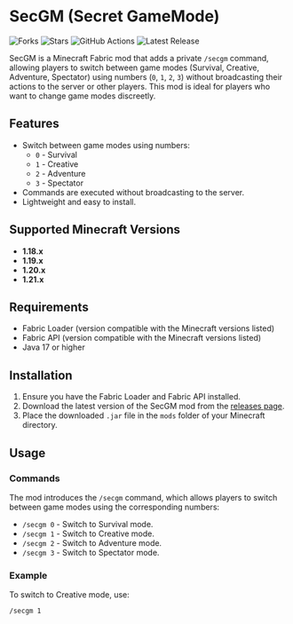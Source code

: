 # SecGM (Secret GameMode)
![Forks](https://img.shields.io/github/forks/KnoxTheDev/SecGM)
![Stars](https://img.shields.io/github/stars/KnoxTheDev/SecGM)
![GitHub Actions](https://github.com/KnoxTheDev/SecGM/workflows/main/badge.svg)
![Latest Release](https://img.shields.io/github/v/release/KnoxTheDev/SecGM)

SecGM is a Minecraft Fabric mod that adds a private `/secgm` command, allowing players to switch between game modes (Survival, Creative, Adventure, Spectator) using numbers (`0`, `1`, `2`, `3`) without broadcasting their actions to the server or other players. This mod is ideal for players who want to change game modes discreetly.

## Features

- Switch between game modes using numbers:
  - `0` - Survival
  - `1` - Creative
  - `2` - Adventure
  - `3` - Spectator
- Commands are executed without broadcasting to the server.
- Lightweight and easy to install.

## Supported Minecraft Versions

- **1.18.x**
- **1.19.x**
- **1.20.x**
- **1.21.x**

## Requirements

- Fabric Loader (version compatible with the Minecraft versions listed)
- Fabric API (version compatible with the Minecraft versions listed)
- Java 17 or higher

## Installation

1. Ensure you have the Fabric Loader and Fabric API installed.
2. Download the latest version of the SecGM mod from the [releases page](https://github.com/KnoxTheDev/SecGM/releases).
3. Place the downloaded `.jar` file in the `mods` folder of your Minecraft directory.

## Usage

### Commands

The mod introduces the `/secgm` command, which allows players to switch between game modes using the corresponding numbers:

- `/secgm 0` - Switch to Survival mode.
- `/secgm 1` - Switch to Creative mode.
- `/secgm 2` - Switch to Adventure mode.
- `/secgm 3` - Switch to Spectator mode.

### Example

To switch to Creative mode, use:

```plaintext
/secgm 1
